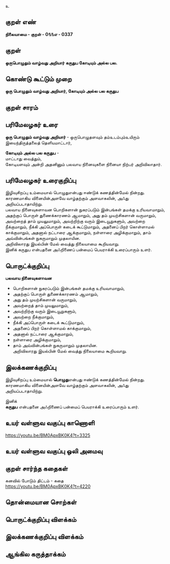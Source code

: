 உ

## குறள் எண் 

**நிலையாமை - குறள் - 0௩௩எ - 0337**  

## குறள் 

**ஒருபொழுதும் வாழ்வது அறியார் கருதுப 
கோடியும் அல்ல பல.**

## கொண்டு கூட்டும் முறை

**ஒரு பொழுதும் வாழ்வது அறியார், கோடியும் அல்ல பல கருதுப**

## குறள் சாரம் 


## பரிமேலழகர் உரை

**ஒரு பொழுதும் வாழ்வது அறியார்** - ஒருபொழுதளவும் தம்உடம்பும்உயிரும் இயைந்திருத்தலைத் தெளியமாட்டார்,  

**கோடியும் அல்ல பல கருதுப** -  
மாட்டாது வைத்தும்,  
கோடியளவும் அன்றி அதனினும் பலவாய நினைவுகளை நினையா நிற்பர் அறிவிலாதார். 

## பரிமேலழகர் உரைகுறிப்பு   

இழிவுசிறப்பு உம்மையால் பொழுதுஎன்பது ஈண்டுக் கணத்தின்மேல் நின்றது.   
காரணமாகிய வினையின்அளவே வாழ்தற்கும் அளவாகலின், அஃது அறியப்படாதாயிற்று.  
பலவாய நினைவுகளாவன பொறிகளான் நுகரப்படும் இன்பங்கள் தமக்கு உரியவாமாறும், அதற்குப் பொருள் துணைக்காரணம் ஆமாறும், அது தம் முயற்சிகளான் வருமாறும், அவற்றைத் தாம் முயலுமாறும், அவற்றிற்கு வரும் இடையூறுகளும், அவற்றை நீக்குமாறும், நீக்கி அப்பொருள் கடைக் கூட்டுமாறும், அதனைப் பிறர் கொள்ளாமல் காக்குமாறும், அதனால் நட்டாரை ஆக்குமாறும், நள்ளாரை அழிக்குமாறும், தாம் அவ்வின்பங்கள் நுகருமாறும் முதலாயின.   
அறிவிலாரது இயல்பின் மேல் வைத்து நிலையாமை கூறியவாறு.  
இனிக் கருதுப என்பதனை அஃறிணைப் பன்மைப் பெயராக்கி உரைப்பாரும் உளர்.  

## பொருட்க்குறிப்பு 
  
**பலவாய நினைவுகளாவன**   
* பொறிகளான் நுகரப்படும் இன்பங்கள் தமக்கு உரியவாமாறும்,   
* அதற்குப் பொருள் துணைக்காரணம் ஆமாறும்,   
* அது தம் முயற்சிகளான் வருமாறும்,   
* அவற்றைத் தாம் முயலுமாறும்,   
* அவற்றிற்கு வரும் இடையூறுகளும்,   
* அவற்றை நீக்குமாறும்,   
* நீக்கி அப்பொருள் கடைக் கூட்டுமாறும்,   
* அதனைப் பிறர் கொள்ளாமல் காக்குமாறும்,  
* அதனால் நட்டாரை ஆக்குமாறும்,   
* நள்ளாரை அழிக்குமாறும்,   
* தாம் அவ்வின்பங்கள் நுகருமாறும் முதலாயின.   
அறிவிலாரது இயல்பின் மேல் வைத்து நிலையாமை கூறியவாறு.  

## இலக்கணக்குறிப்பு  

இழிவுசிறப்பு உம்மையால் **பொழுது**என்பது ஈண்டுக் கணத்தின்மேல் நின்றது.   
காரணமாகிய வினையின்அளவே வாழ்தற்கும் அளவாகலின், அஃது அறியப்படாதாயிற்று.   

இனிக்   
**கருதுப** என்பதனை அஃறிணைப் பன்மைப் பெயராக்கி உரைப்பாரும் உளர்.  

## உயர் வள்ளுவ வகுப்பு காணொளி

https://youtu.be/BM0ApxBK0K4?t=3325

## உயர் வள்ளுவ வகுப்பு ஒலி அமைவு 

 
## குறள் சார்ந்த கதைகள் 

கனவில் போடும் திட்டம் - கதை  
https://youtu.be/BM0ApxBK0K4?t=4220

## தொன்மையான சொற்கள்


## பொருட்க்குறிப்பு விளக்கம்


## இலக்கணக்குறிப்பு விளக்கம்


## ஆங்கில கருத்தாக்கம் 


